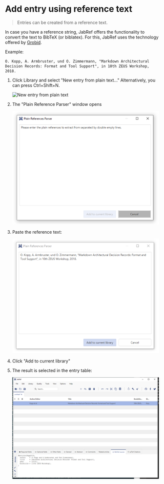 # Add entry using reference text

> Entries can be created from a reference text.

In case you have a reference string, JabRef offers the functionality to convert the text to BibTeX (or biblatex). For this, JabRef uses the technology offered by [Grobid](https://github.com/kermitt2/grobid).

Example:

```text
O. Kopp, A. Armbruster, und O. Zimmermann, "Markdown Architectural Decision Records: Format and Tool Support", in 10th ZEUS Workshop, 2018.
```

1. Click Library and select "New entry from plain text..." Alternatively, you can press Ctrl+Shift+N.

    <img src="../.gitbook/assets/new-entry-from-plain-text-step-1.png" alt="New entry from plain text" data-size="original">
2. The "Plain Reference Parser" window opens

    <img src="../.gitbook/assets/new-entry-from-plain-text-step-2 (1).png" alt="Plain Reference Parser" data-size="original">
3. Paste the reference text:

    <img src="../.gitbook/assets/new-entry-from-plain-text-step-3 (1).png" alt="Paste" data-size="original">
4. Click "Add to current library"
5. The result is selected in the entry table:

    <img src="../.gitbook/assets/new-entry-from-plain-text-step-4 (1).png" alt="Result of Grobid Parsing" data-size="original">
